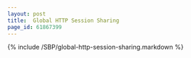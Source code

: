 ```yaml
---
layout: post
title:  Global HTTP Session Sharing
page_id: 61867399
---
```


{% include /SBP/global-http-session-sharing.markdown %}

